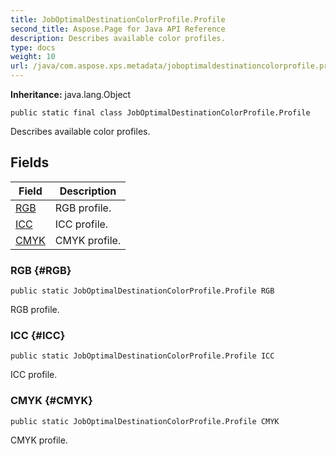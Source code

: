 ```yaml
---
title: JobOptimalDestinationColorProfile.Profile
second_title: Aspose.Page for Java API Reference
description: Describes available color profiles.
type: docs
weight: 10
url: /java/com.aspose.xps.metadata/joboptimaldestinationcolorprofile.profile/
---
```

**Inheritance:**
java.lang.Object
```
public static final class JobOptimalDestinationColorProfile.Profile
```

Describes available color profiles.
## Fields

| Field | Description |
| --- | --- |
| [RGB](#RGB) | RGB profile. |
| [ICC](#ICC) | ICC profile. |
| [CMYK](#CMYK) | CMYK profile. |
### RGB {#RGB}
```
public static JobOptimalDestinationColorProfile.Profile RGB
```


RGB profile.

### ICC {#ICC}
```
public static JobOptimalDestinationColorProfile.Profile ICC
```


ICC profile.

### CMYK {#CMYK}
```
public static JobOptimalDestinationColorProfile.Profile CMYK
```


CMYK profile.


